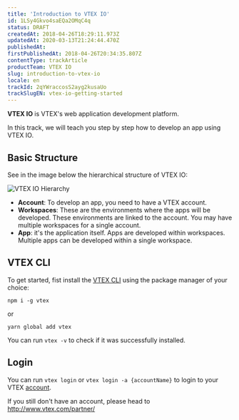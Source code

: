 ```yaml
---
title: 'Introduction to VTEX IO'
id: 1LSy4Gkvo4saEQa2OMqC4q
status: DRAFT
createdAt: 2018-04-26T18:29:11.973Z
updatedAt: 2020-03-13T21:24:44.470Z
publishedAt: 
firstPublishedAt: 2018-04-26T20:34:35.807Z
contentType: trackArticle
productTeam: VTEX IO
slug: introduction-to-vtex-io
locale: en
trackId: 2qYWraccosS2ayg2kusaUo
trackSlugEN: vtex-io-getting-started
---
```


__VTEX IO__ is VTEX's web application development platform.

In this track, we will teach you step by step how to develop an app using VTEX IO.

## Basic Structure

See in the image below the hierarchical structure of VTEX IO:

![VTEX IO Hierarchy](//images.ctfassets.net/alneenqid6w5/44SdYX37X2WKa6gicUKQWS/4b699f3355a2d9d70126354578d285cd/VTEX_IO_-_track_img.png)

- __Account__: To develop an app, you need to have a VTEX account.
- __Workspaces__: These are the environments where the apps will be developed. These environments are linked to the account. You may have multiple workspaces for a single account.
- __App__: it's the application itself. Apps are developed within workspaces. Multiple apps can be developed within a single workspace.

## VTEX CLI

To get started, fist install the [VTEX CLI](https://help.vtex.com/tutorial/vtex-io-toolbelt--sq7pQ21bqKa8QeQmmUKyG) using the package manager of your choice:

`npm i -g vtex`

or

`yarn global add vtex`

You can run `vtex -v` to check if it was successfully installed.

## Login

You can run `vtex login` or `vtex login -a {accountName}` to login to your VTEX [account](http://help.vtex.com/en/faq/what-is-an-account-for-vtex-io).

If you still don't have an account, please head to http://www.vtex.com/partner/
